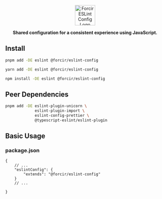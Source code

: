 <p align="center"></p>
<div align="center">
    <picture>
        <source media="(prefers-color-scheme: dark)" srcset="https://cdn.forcir.com/oss/forcir-eslint-config/assets/images/logos/dark.png" height="64">
        <source media="(prefers-color-scheme: light)" srcset="https://cdn.forcir.com/oss/forcir-eslint-config/assets/images/logos/light.png" height="64">
        <img alt="Forcir ESLint Config Logo" src="https://cdn.forcir.com/oss/forcir-eslint-config/assets/images/logos/light.png" height="64">
    </picture>
</div>
<p align="center"><strong>Shared configuration for a consistent experience using JavaScript.</strong></p>
<p align="center"></p>

## Install

```bash
pnpm add -DE eslint @forcir/eslint-config
```

```bash
yarn add -DE eslint @forcir/eslint-config
```

```bash
npm install -DE eslint @forcir/eslint-config
```

## Peer Dependencies

```bash
pnpm add -DE eslint-plugin-unicorn \
             eslint-plugin-import \
             eslint-config-prettier \
             @typescript-eslint/eslint-plugin
```

## Basic Usage

### package.json

```jsonc
{
    // ...
    "eslintConfig": {
        "extends": "@forcir/eslint-config"
    }
    // ...

}
```

